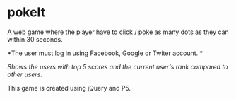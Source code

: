 # pokeIt
A web game where the player have to click / poke as many dots as they can within 30 seconds.

*The user must log in using Facebook, Google or Twiter account. *

*Shows the users with top 5 scores and the current user's rank compared to other users.*

This game is created using jQuery and P5.
